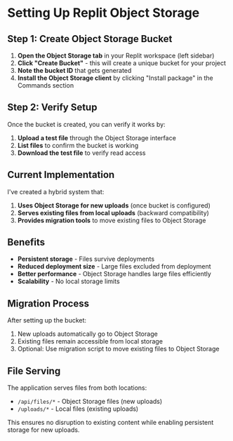 # Setting Up Replit Object Storage

## Step 1: Create Object Storage Bucket

1. **Open the Object Storage tab** in your Replit workspace (left sidebar)
2. **Click "Create Bucket"** - this will create a unique bucket for your project
3. **Note the bucket ID** that gets generated
4. **Install the Object Storage client** by clicking "Install package" in the Commands section

## Step 2: Verify Setup

Once the bucket is created, you can verify it works by:

1. **Upload a test file** through the Object Storage interface
2. **List files** to confirm the bucket is working
3. **Download the test file** to verify read access

## Current Implementation

I've created a hybrid system that:

1. **Uses Object Storage for new uploads** (once bucket is configured)
2. **Serves existing files from local uploads** (backward compatibility)
3. **Provides migration tools** to move existing files to Object Storage

## Benefits

- **Persistent storage** - Files survive deployments
- **Reduced deployment size** - Large files excluded from deployment
- **Better performance** - Object Storage handles large files efficiently
- **Scalability** - No local storage limits

## Migration Process

After setting up the bucket:

1. New uploads automatically go to Object Storage
2. Existing files remain accessible from local storage
3. Optional: Use migration script to move existing files to Object Storage

## File Serving

The application serves files from both locations:
- `/api/files/*` - Object Storage files (new uploads)
- `/uploads/*` - Local files (existing uploads)

This ensures no disruption to existing content while enabling persistent storage for new uploads.